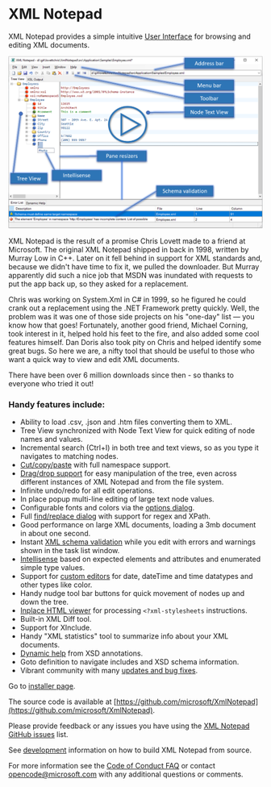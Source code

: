 
# XML Notepad

XML Notepad provides a simple intuitive [User Interface](help/overview.md) for browsing and editing XML documents.

[![image](assets/images/help.png)](https://youtu.be/bmchxiu_oV0)

XML Notepad is the result of a promise Chris Lovett made to a friend at Microsoft. The original XML
Notepad shipped in back in 1998, written by Murray Low in C++. Later on it fell behind in support
for XML standards and, because we didn't have time to fix it, we pulled the downloader. But Murray
apparently did such a nice job that MSDN was inundated with requests to put the app back up, so
they asked for a replacement.

Chris was working on System.Xml in C# in 1999, so he figured he could crank out a replacement using
the .NET Framework pretty quickly. Well, the problem was it was one of those side projects on his
"one-day" list — you know how that goes! Fortunately, another good friend, Michael Corning, took
interest in it, helped hold his feet to the fire, and also added some cool features himself. Dan
Doris also took pity on Chris and helped identify some great bugs. So here we are, a nifty tool that
should be useful to those who want a quick way to view and edit XML documents.

There have been over 6 million downloads since then - so thanks to everyone who tried it out!

### Handy features include:

- Ability to load .csv, .json and .htm files converting them to XML.
- Tree View synchronized with Node Text View for quick editing of node names and values.
- Incremental search (Ctrl+I) in both tree and text views, so as you type it navigates to matching nodes.
- [Cut/copy/paste](help/clipboard.md) with full namespace support.
- [Drag/drop support](help/dragdrop.md) for easy manipulation of the tree, even across different instances of XML Notepad and from the file system.
- Infinite undo/redo for all edit operations.
- In place popup multi-line editing of large text node values.
- Configurable fonts and colors via the [options dialog](help/options.md).
- Full [find/replace dialog](help/find.md) with support for regex and XPath.
- Good performance on large XML documents, loading a 3mb document in about one second.
- Instant [XML schema validation](help/validation.md) while you edit with errors and warnings shown in the task list window.
- [Intellisense](help/intellisense.md) based on expected elements and attributes and enumerated simple type values.
- Support for [custom editors](help/customeditors.md) for date, dateTime and time datatypes and other types like color.
- Handy nudge tool bar buttons for quick movement of nodes up and down the tree.
- [Inplace HTML viewer](help/xslt.md) for processing `<?xml-stylesheets` instructions.
- Built-in XML Diff tool.
- Support for XInclude.
- Handy "XML statistics" tool to summarize info about your XML documents.
- [Dynamic help](help/dynamic.md) from XSD annotations.
- Goto definition to navigate includes and XSD schema information.
- Vibrant community with many [updates and bug fixes](help/updates.md).

Go to [installer page](install.md).

The source code is available at [https://github.com/microsoft/XmlNotepad](https://github.com/microsoft/XmlNotepad).

Please provide feedback or any issues you have using the [XML Notepad GitHub
issues](https://github.com/microsoft/XmlNotepad/issues) list.

See [development](dev/index.md) information on how to build XML Notepad from source.

For more information see the [Code of Conduct
FAQ](https://opensource.microsoft.com/codeofconduct/faq/) or contact
[opencode@microsoft.com](mailto:opencode@microsoft.com) with any additional questions or comments.
